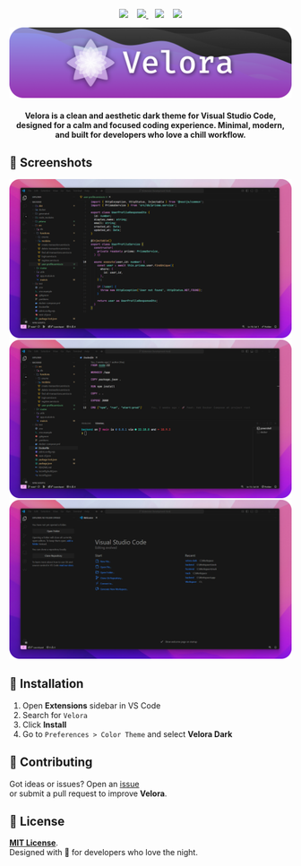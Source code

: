 <p align="center">
  <img src="https://img.shields.io/visual-studio-marketplace/azure-devops/installs/total/etherealslash.velora-dark?style=for-the-badge&label=%F0%9F%93%A5%20Installs&labelColor=black&color=black
  "/>
  &nbsp;&nbsp;
  <a href="https://github.com/euandresimoes/velora-theme">
      <img src="https://img.shields.io/badge/🚀-REPO-724ad9?style=for-the-badge&labelColor=black&color=black"/>
  </a>
  &nbsp;&nbsp;
  <img src="https://img.shields.io/github/stars/euandresimoes/velora-theme?style=for-the-badge&label=%E2%AD%90%20STARS&labelColor=black&color=black"/>
  &nbsp;&nbsp;
  <img src="https://img.shields.io/github/repo-size/euandresimoes/velora-theme?style=for-the-badge&label=%F0%9F%9B%A0%EF%B8%8F%20SIZE&labelColor=black&color=black"/>
</p>

<p align="center">
  <img alt="velora-dark-banner" src="./images/velora-dark-banner.png" />
</p>

<h4 align="center">
Velora is a clean and aesthetic dark theme for Visual Studio Code, designed for a calm and focused coding experience. Minimal, modern, and built for developers who love a chill workflow.
</h4>

## 🎨 Screenshots

![Editor Preview 1](./images/velora-dark-preview-1.png)
![Editor Preview 2](./images/velora-dark-preview-2.png)
![Editor Preview 3](./images/velora-dark-preview-3.png)

## 🚀 Installation

1. Open **Extensions** sidebar in VS Code
2. Search for `Velora`
3. Click **Install**
4. Go to `Preferences > Color Theme` and select **Velora Dark**

## 🤝 Contributing

Got ideas or issues? Open an [issue](https://github.com/euandresimoes/velora-theme/issues)  
or submit a pull request to improve **Velora**.

## 📜 License

[**MIT License**](https://github.com/euandresimoes/velora-theme/blob/main/LICENSE).  
Designed with 💜 for developers who love the night.
